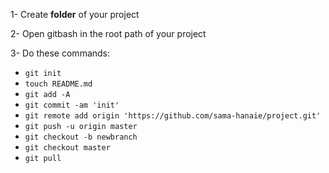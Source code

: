 
	

1- Create **folder** of your project

2- Open gitbash in the root path of your project

3- Do these commands:

- `git init`
- `touch README.md`
- `git add -A`
- `git commit -am 'init'`
- `git remote add origin 'https://github.com/sama-hanaie/project.git'`
- `git push -u origin master`
- `git checkout -b newbranch`
- `git checkout master`
- `git pull`






